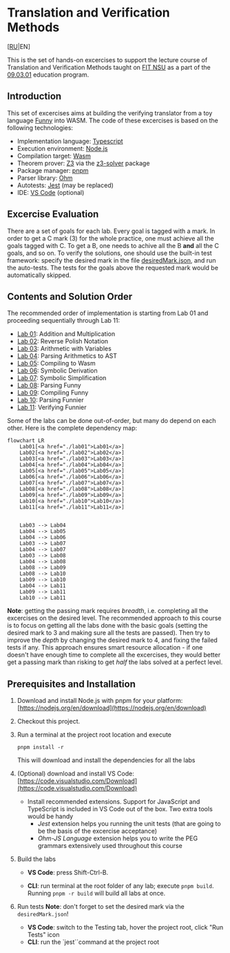 # Translation and Verification Methods

[[RU](README.ru.md)|EN]

This is the set of hands-on excercises to support the lecture course of Translation and Verification Methods taught on
[FIT NSU](https://www.nsu.ru/n/information-technologies-department/) as a part of the [09.03.01](https://www.nsu.ru/n/information-technologies-department/education_fit/programs/OOP/09-03-01/piikn/piikn.php) education program.

## Introduction

This set of excercises aims at building the verifying translator from a toy language [Funny](funny.md) into WASM.
The code of these excercises is based on the following technologies:

- Implementation language: [Typescript](https://www.typescriptlang.org/)
- Execution environment: [Node.js](https://nodejs.org/)
- Compilation target: [Wasm](https://webassembly.org/)
- Theorem prover: [Z3](https://github.com/Z3Prover/z3) via the [z3-solver](https://www.npmjs.com/package/z3-solver) package
- Package manager: [pnpm](https://pnpm.io/)
- Parser library: [Ohm](https://ohmjs.org/)
- Autotests: [Jest](https://jestjs.io/) (may be replaced)
- IDE: [VS Code](https://code.visualstudio.com/) (optional)

## Excercise Evaluation

There are a set of goals for each lab. Every goal is tagged with a mark. In order to get a C mark (3) for the whole practice, one must achieve all the goals tagged with C. To get a B, one needs to achive all the B **and** all the C goals, and so on.
To verify the solutions, one should use the built-in test framework: specify the desired mark in the file [desiredMark.json](desiredMark.json), and run the auto-tests. The tests for the goals above the requested mark would be automatically skipped.

## Contents and Solution Order

The recommended order of implementation is starting from Lab 01 and proceeding sequentially through Lab 11:

- [Lab 01](./lab01/): Addition and Multiplication
- [Lab 02](./lab02/): Reverse Polish Notation
- [Lab 03](./lab03/): Arithmetic with Variables
- [Lab 04](./lab04/): Parsing Arithmetics to AST
- [Lab 05](./lab05/): Compiling to Wasm
- [Lab 06](./lab06/): Symbolic Derivation
- [Lab 07](./lab07/): Symbolic Simplification
- [Lab 08](./lab08/): Parsing Funny
- [Lab 09](./lab09/): Compiling Funny
- [Lab 10](./lab10/): Parsing Funnier
- [Lab 11](./lab11/): Verifying Funnier

Some of the labs can be done out-of-order, but many do depend on each other. Here is the complete dependency map:

```mermaid
flowchart LR
    Lab01[<a href="./lab01">Lab01</a>]
    Lab02[<a href="./lab02">Lab02</a>]
    Lab03[<a href="./lab03">Lab03</a>]
    Lab04[<a href="./lab04">Lab04</a>]
    Lab05[<a href="./lab05">Lab05</a>]
    Lab06[<a href="./lab06">Lab06</a>]
    Lab07[<a href="./lab07">Lab07</a>]
    Lab08[<a href="./lab08">Lab08</a>]
    Lab09[<a href="./lab09">Lab09</a>]
    Lab10[<a href="./lab10">Lab10</a>]
    Lab11[<a href="./lab11">Lab11</a>]

    
    Lab03 --> Lab04
    Lab04 --> Lab05
    Lab04 --> Lab06
    Lab03 --> Lab07
    Lab04 --> Lab07
    Lab03 --> Lab08
    Lab04 --> Lab08
    Lab08 --> Lab09
    Lab08 --> Lab10
    Lab09 --> Lab10
    Lab04 --> Lab11
    Lab09 --> Lab11
    Lab10 --> Lab11
```

**Note**: getting the passing mark requires *breadth*, i.e. completing all the excercises on the desired level. The recommended approach to this course is to focus on getting all the labs done with the basic goals (setting the desired mark to 3 and making sure all the tests are passed). Then try to improve the *depth* by changing the desired mark to 4, and fixing the failed tests if any.
This approach ensures smart resource allocation - if one doesn't have enough time to complete all the excercises, they would better get a passing mark than risking to get *half* the labs solved at a perfect level.

## Prerequisites and Installation

1. Download and install Node.js with pnpm for your platform: [https://nodejs.org/en/download](https://nodejs.org/en/download)
2. Checkout this project.
3. Run a terminal at the project root location and execute

   `pnpm install -r`

   This will download and install the dependencies for all the labs
4. (Optional) download and install VS Code: [https://code.visualstudio.com/Download](https://code.visualstudio.com/Download)
   - Install recommended extensions. Support for JavaScript and TypeScript is included in VS Code out of the box.
   Two extra tools would be handy
      - *Jest* extension helps you running the unit tests (that are going to be the basis of the excercise acceptance)
      - *Ohm-JS Language* extension helps you to write the PEG grammars extensively used throughout this course
5. Build the labs
   - **VS Code**: press Shift-Ctrl-B.

   - **CLI**: run terminal at the root folder of any lab; execute `pnpm build`.
     Running `pnpm -r build` will build all labs at once. 
6. Run tests
   **Note**: don't forget to set the desired mark via the `desiredMark.json`!
   - **VS Code**: switch to the Testing tab, hover the project root, click "Run Tests" icon
   - **CLI**: run the `jest``command at the project root
